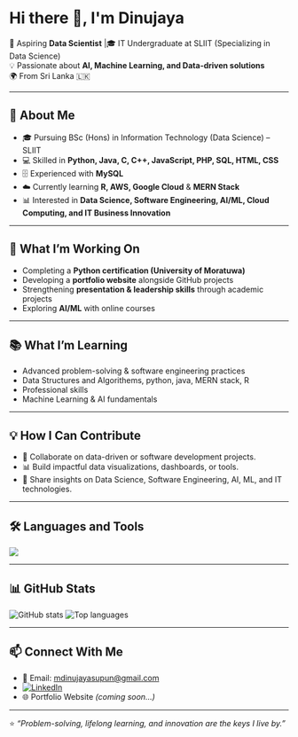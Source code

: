 # Hi there 👋, I'm Dinujaya

🚀 Aspiring **Data Scientist** |🎓 IT Undergraduate at SLIIT (Specializing in Data Science)  
💡 Passionate about **AI, Machine Learning, and Data-driven solutions**  
🌍 From Sri Lanka 🇱🇰  

---

## 🌟 About Me
- 🎓 Pursuing BSc (Hons) in Information Technology (Data Science) – SLIIT  
- 💻 Skilled in **Python, Java, C, C++, JavaScript, PHP, SQL, HTML, CSS**  
- 🗄️ Experienced with **MySQL**  
- ☁️ Currently learning **R, AWS, Google Cloud** & **MERN Stack** 
- 📊 Interested in **Data Science, Software Engineering, AI/ML, Cloud Computing, and IT Business Innovation**  

---

## 🔭 What I’m Working On
- Completing a **Python certification (University of Moratuwa)**  
- Developing a **portfolio website** alongside GitHub projects  
- Strengthening **presentation & leadership skills** through academic projects  
- Exploring **AI/ML** with online courses  

---

## 📚 What I’m Learning
- Advanced problem-solving & software engineering practices
- Data Structures and Algorithems, python, java, MERN stack, R
- Professional skills
- Machine Learning & AI fundamentals   

---

## 💡 How I Can Contribute
- 🧠 Collaborate on data-driven or software development projects.  
- 📊 Build impactful data visualizations, dashboards, or tools.  
- 🤝 Share insights on Data Science, Software Engineering, AI, ML, and IT technologies.  

---

## 🛠️ Languages and Tools
<p align="left">
  <img src="https://skillicons.dev/icons?i=python,java,cpp,c,mysql,php,js,html,css,mongodb,express,react,nodejs,postman,git,figma,kotlin,aws,gcp" />
</p>  

---

## 📊 GitHub Stats
<p align="left">
  <img src="https://github-readme-stats-nine-zeta-93.vercel.app/api?username=DinujayaSupun&show_icons=true&theme=tokyonight" alt="GitHub stats" />
  <img src="https://github-readme-stats-nine-zeta-93.vercel.app/api/top-langs/?username=DinujayaSupun&layout=compact&theme=tokyonight&count_private=true" alt="Top languages" />
</p>


---

## 📫 Connect With Me
- 📧 Email: mdinujayasupun@gmail.com
- [![LinkedIn](https://img.shields.io/badge/LinkedIn-Profile-blue?style=flat-square&logo=linkedin&logoColor=white)](https://www.linkedin.com/in/dinujaya-supun-81b161271)  
- 🌐 Portfolio Website *(coming soon...)*

---

⭐️ *“Problem-solving, lifelong learning, and innovation are the keys I live by.”*
